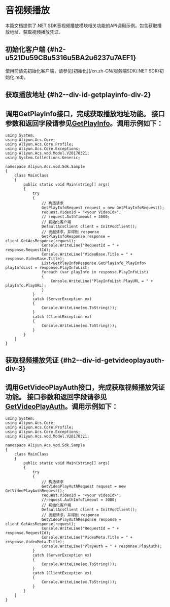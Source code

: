 音视频播放 
==========================

本篇文档提供了.NET SDK音视频播放模块相关功能的API调用示例。包含获取播放地址、获取视频播放凭证。

初始化客户端 {#h2-u521Du59CBu5316u5BA2u6237u7AEF1}
--------------------------------------------

使用前请先初始化客户端，请参见[初始化](/cn.zh-CN/服务端SDK/.NET SDK/初始化.md)。

获取播放地址 {#h2--div-id-getplayinfo-div-2}
--------------------------------------

调用GetPlayInfo接口，完成获取播放地址功能。
接口参数和返回字段请参见[GetPlayInfo](/cn.zh-CN/服务端API/音视频播放/获取视频播放地址.md)。调用示例如下： 
---------------------------------------------------------------------------------------------------------------------------------------------------

    using System;
    using Aliyun.Acs.Core;
    using Aliyun.Acs.Core.Profile;
    using Aliyun.Acs.Core.Exceptions;
    using Aliyun.Acs.vod.Model.V20170321;
    using System.Collections.Generic;
    
    namespace Aliyun.Acs.vod.Sdk.Sample
    {
        class MainClass
        {
            public static void Main(string[] args)
            {
                try
                {
                    // 构造请求
                    GetPlayInfoRequest request = new GetPlayInfoRequest();
                    request.VideoId = "<your VideoId>";
                    // request.AuthTimeout = 3600;
                    // 初始化客户端
                    DefaultAcsClient client = InitVodClient();
                    // 发起请求，并得到 response
                    GetPlayInfoResponse response = client.GetAcsResponse(request);
                    Console.WriteLine("RequestId = " + response.RequestId);
                    Console.WriteLine("VideoBase.Title = " + response.VideoBase.Title);
                    List<GetPlayInfoResponse.GetPlayInfo_PlayInfo> playInfoList = response.PlayInfoList;
                    foreach (var playInfo in response.PlayInfoList)
                    {
                        Console.WriteLine("PlayInfoList.PlayURL = " + playInfo.PlayURL);
                    }
                }
                catch (ServerException ex)
                {
                    Console.WriteLine(ex.ToString());
                }
                catch (ClientException ex)
                {
                    Console.WriteLine(ex.ToString());
                }
            }
        }
    }



获取视频播放凭证 {#h2--div-id-getvideoplayauth-div-3}
---------------------------------------------

调用GetVideoPlayAuth接口，完成获取视频播放凭证功能。
接口参数和返回字段请参见[GetVideoPlayAuth](/cn.zh-CN/服务端API/音视频播放/获取视频播放凭证.md)。调用示例如下： 
---------------------------------------------------------------------------------------------------------------------------------------------------------------

    using System;
    using Aliyun.Acs.Core;
    using Aliyun.Acs.Core.Profile;
    using Aliyun.Acs.Core.Exceptions;
    using Aliyun.Acs.vod.Model.V20170321;
    
    namespace Aliyun.Acs.vod.Sdk.Sample
    {
        class MainClass
        {
            public static void Main(string[] args)
            {
                try
                {
                    // 构造请求
                    GetVideoPlayAuthRequest request = new GetVideoPlayAuthRequest();
                    request.VideoId = "<your VideoId>";
                    //request.AuthInfoTimeout = 3000;
                    // 初始化客户端
                    DefaultAcsClient client = InitVodClient();
                    // 发起请求，并得到 response
                    GetVideoPlayAuthResponse response = client.GetAcsResponse(request);
                    Console.WriteLine("RequestId = " + response.RequestId);
                    Console.WriteLine("VideoMeta.Title = " + response.VideoMeta.Title);
                    Console.WriteLine("PlayAuth = " + response.PlayAuth);
                }
                catch (ServerException ex)
                {
                    Console.WriteLine(ex.ToString());
                }
                catch (ClientException ex)
                {
                    Console.WriteLine(ex.ToString());
                }
            }
        }
    }



